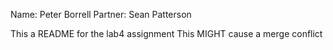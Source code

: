 Name: Peter Borrell
Partner: Sean Patterson

This a README for the lab4 assignment
This MIGHT cause a merge conflict
